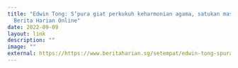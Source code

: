 ```yaml
---
title: "Edwin Tong: S’pura giat perkukuh keharmonian agama, satukan masyarakat,
  Berita Harian Online"
date: 2022-09-09
layout: link
description: ""
image: ""
external: https://https://www.beritaharian.sg/setempat/edwin-tong-spura-giat-perkukuh-keharmonian-agama-satukan-masyarakat
---
```

